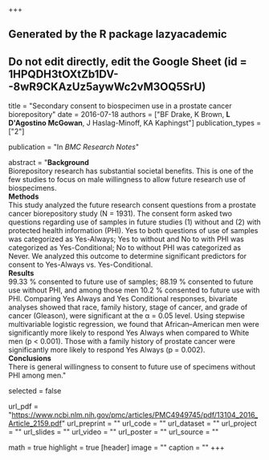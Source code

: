 +++
## Generated by the R package lazyacademic
## Do not edit directly, edit the Google Sheet (id = 1HPQDH3tOXtZb1DV--8wR9CKAzUz5aywWc2vM3OQ5SrU)

title = "Secondary consent to biospecimen use in a prostate cancer biorepository"
date = 2016-07-18
authors = ["BF Drake, K Brown, **L D'Agostino McGowan**, J Haslag-Minoff, KA Kaphingst"]
publication_types = ["2"]

publication = "In *BMC Research Notes*"

abstract = "**Background**<br>Biorepository research has substantial societal benefits. This is one of the few studies to focus on male willingness to allow future research use of biospecimens.<br>**Methods**<br>This study analyzed the future research consent questions from a prostate cancer biorepository study (N = 1931). The consent form asked two questions regarding use of samples in future studies (1) without and (2) with protected health information (PHI). Yes to both questions of use of samples was categorized as Yes-Always; Yes to without and No to with PHI was categorized as Yes-Conditional; No to without PHI was categorized as Never. We analyzed this outcome to determine significant predictors for consent to Yes-Always vs. Yes-Conditional.<br>**Results**<br>99.33 % consented to future use of samples; 88.19 % consented to future use without PHI, and among those men 10.2 % consented to future use with PHI. Comparing Yes Always and Yes Conditional responses, bivariate analyses showed that race, family history, stage of cancer, and grade of cancer (Gleason), were significant at the α = 0.05 level. Using stepwise multivariable logistic regression, we found that African–American men were significantly more likely to respond Yes Always when compared to White men (p < 0.001). Those with a family history of prostate cancer were significantly more likely to respond Yes Always (p = 0.002).<br>**Conclusions**<br>There is general willingness to consent to future use of specimens without PHI among men."

selected = false

url_pdf = "https://www.ncbi.nlm.nih.gov/pmc/articles/PMC4949745/pdf/13104_2016_Article_2159.pdf"
url_preprint = ""
url_code = ""
url_dataset = ""
url_project = ""
url_slides = ""
url_video = ""
url_poster = ""
url_source = ""

math = true
highlight = true
[header]
image = ""
caption = ""
+++

